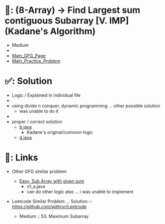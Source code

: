 # 📄: (8-Array) -> Find Largest sum contiguous Subarray [V. IMP] (Kadane's Algorithm)

- Medium
-
- [Main_GFG_Page](https://www.geeksforgeeks.org/largest-sum-contiguous-subarray/)
- [Main_Practice_Problem](https://practice.geeksforgeeks.org/problems/kadanes-algorithm-1587115620/1)

# ✅: Solution

- Logic / Explained in individual file
-
- using divide n conquer, dynamic programming ... other possible solution
  - was unable to do it
-
- proper / correct solution
  - [b.java](./b.java)
    - Kadane's original/common logic
  - [d.java](./d.java)

# 🔗: Links

- Other GFG similar problem
  - [Easy, Sub Array with given sum](https://practice.geeksforgeeks.org/problems/subarray-with-given-sum-1587115621/1)
    - o1_a.java
    - can do other logic also ... i was unable to implement

- Leetcode Similar Problem ... Solution :- https://github.com/withrvr/Leetcode
  - Medium :: 53. Maximum Subarray
